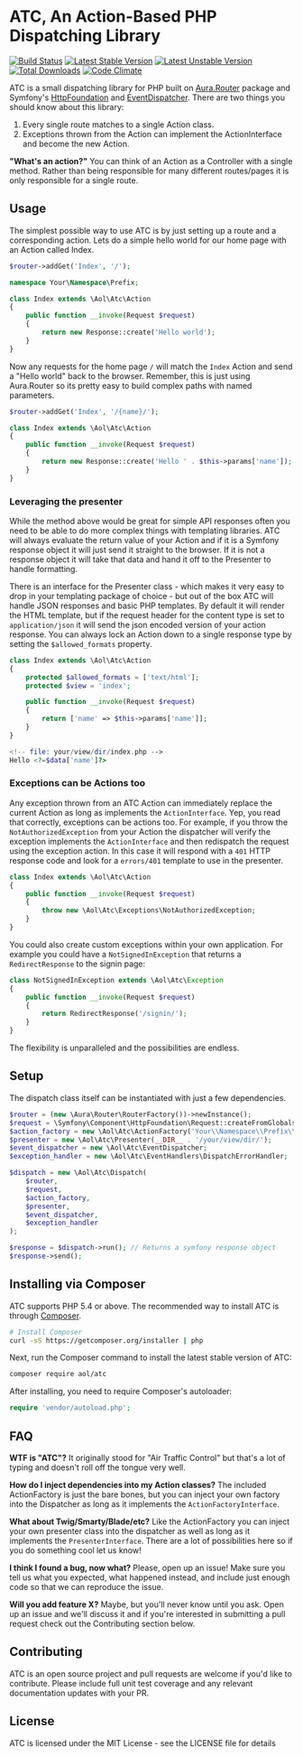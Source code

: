 # ATC, An Action-Based PHP Dispatching Library
[![Build Status](https://travis-ci.org/aol/atc.png)](https://travis-ci.org/aol/atc)
[![Latest Stable Version](https://poser.pugx.org/aol/atc/v/stable.png)](https://packagist.org/packages/aol/atc)
[![Latest Unstable Version](https://poser.pugx.org/aol/atc/v/unstable.png)](https://packagist.org/packages/aol/atc)
[![Total Downloads](https://poser.pugx.org/aol/atc/downloads.png)](https://packagist.org/packages/aol/atc)
[![Code Climate](https://codeclimate.com/github/aol/atc/badges/gpa.svg)](https://codeclimate.com/github/aol/atc)

ATC is a small dispatching library for PHP built on [Aura.Router](https://github.com/auraphp/Aura.Router) package and Symfony's [HttpFoundation](https://github.com/symfony/HttpFoundation) and [EventDispatcher](https://github.com/symfony/EventDispatcher). There are two things you should know about this library:

1. Every single route matches to a single Action class.
2. Exceptions thrown from the Action can implement the ActionInterface and become the new Action.

**"What's an action?"** You can think of an Action as a Controller with a single method. Rather than being responsible for many different routes/pages it is only responsible for a single route. 

## Usage
The simplest possible way to use ATC is by just setting up a route and a corresponding action. Lets do a simple hello world for our home page with an Action called Index.

```php
$router->addGet('Index', '/');
```

```php
namespace Your\Namespace\Prefix;

class Index extends \Aol\Atc\Action
{
    public function __invoke(Request $request)
    {
        return new Response::create('Hello world');
    }
}
```

Now any requests for the home page `/` will match the `Index` Action and send a "Hello world" back to the browser. Remember, this is just using Aura.Router so its pretty easy to build complex paths with named parameters.

```php
$router->addGet('Index', '/{name}/');
```

```php
class Index extends \Aol\Atc\Action
{
    public function __invoke(Request $request)
    {
        return new Response::create('Hello ' . $this->params['name']);
    }
}
```

### Leveraging the presenter
While the method above would be great for simple API responses often you need to be able to do more complex things with templating libraries. ATC will always evaluate the return value of your Action and if it is a Symfony response object it will just send it straight to the browser. If it is not a response object it will take that data and hand it off to the Presenter to handle formatting.

There is an interface for the Presenter class - which makes it very easy to drop in your templating package of choice - but out of the box ATC will handle JSON responses and basic PHP templates. By default it will render the HTML template, but if the request header for the content type is set to `application/json` it will send the json encoded version of your action response. You can always lock an Action down to a single response type by setting the `$allowed_formats` property.

```php
class Index extends \Aol\Atc\Action
{
    protected $allowed_formats = ['text/html'];
    protected $view = 'index';

    public function __invoke(Request $request)
    {
        return ['name' => $this->params['name']];
    }
}
```

```php
<!-- file: your/view/dir/index.php -->
Hello <?=$data['name']?>
```

### Exceptions can be Actions too

Any exception thrown from an ATC Action can immediately replace the current Action as long as implements the `ActionInterface`. Yep, you read that correctly, exceptions can be actions too. For example, if you throw the `NotAuthorizedException` from your Action the dispatcher will verify the exception implements the `ActionInterface` and then redispatch the request using the exception action. In this case it will respond with a `401` HTTP response code and look for a `errors/401` template to use in the presenter.

```php
class Index extends \Aol\Atc\Action
{
    public function __invoke(Request $request)
    {
        throw new \Aol\Atc\Exceptions\NotAuthorizedException;
    }
}
```

You could also create custom exceptions within your own application. For example you could have a `NotSignedInException` that returns a `RedirectResponse` to the signin page:


```php
class NotSignedInException extends \Aol\Atc\Exception
{
    public function __invoke(Request $request)
    {
        return RedirectResponse('/signin/');
    }
}
```

The flexibility is unparalleled and the possibilities are endless.

## Setup
The dispatch class itself can be instantiated with just a few dependencies.

```php
$router = (new \Aura\Router\RouterFactory())->newInstance();
$request = \Symfony\Component\HttpFoundation\Request::createFromGlobals();
$action_factory = new \Aol\Atc\ActionFactory('Your\\Namespace\\Prefix\\');
$presenter = new \Aol\Atc\Presenter(__DIR__ . '/your/view/dir/');
$event_dispatcher = new \Aol\Atc\EventDispatcher;
$exception_handler = new \Aol\Atc\EventHandlers\DispatchErrorHandler;

$dispatch = new \Aol\Atc\Dispatch(
    $router,
    $request,
    $action_factory,
    $presenter,
    $event_dispatcher,
    $exception_handler
);

$response = $dispatch->run(); // Returns a symfony response object
$response->send();
```

## Installing via Composer
ATC supports PHP 5.4 or above. The recommended way to install ATC is through
[Composer](http://getcomposer.org).

```bash
# Install Composer
curl -sS https://getcomposer.org/installer | php
```

Next, run the Composer command to install the latest stable version of ATC:

```bash
composer require aol/atc
```

After installing, you need to require Composer's autoloader:

```php
require 'vendor/autoload.php';
```

## FAQ
**WTF is "ATC"?** It originally stood for "Air Traffic Control" but that's a lot of typing and doesn't roll off the tongue very well. 

**How do I inject dependencies into my Action classes?** The included ActionFactory is just the bare bones, but you can inject your own factory into the Dispatcher as long as it implements the `ActionFactoryInterface`.

**What about Twig/Smarty/Blade/etc?** Like the ActionFactory you can inject your own presenter class into the dispatcher as well as long as it implements the `PresenterInterface`. There are a lot of possibilities here so if you do something cool let us know!

**I think I found a bug, now what?** Please, open up an issue! Make sure you tell us what you expected, what happened instead, and include just enough code so that we can reproduce the issue.

**Will you add feature X?** Maybe, but you'll never know until you ask. Open up an issue and we'll discuss it and if you're interested in submitting a pull request check out the Contributing section below.

## Contributing
ATC is an open source project and pull requests are welcome if you'd like to contribute. Please include full unit test coverage and any relevant documentation updates with your PR.

## License
ATC is licensed under the MIT License - see the LICENSE file for details
